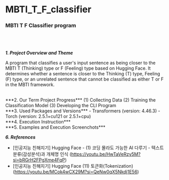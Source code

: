 # MBTI_T_F_classifier
### MBTI T F Classifier program
<br><br><br>
***1. Project Overview and Theme***

A program that classifies a user's input sentence as being closer to the MBTI T (Thinking) type or F (Feeling) type based on Hugging Face.
It determines whether a sentence is closer to the Thinking (T) type, Feeling (F) type, or an unrelated sentence that cannot be classified as either T or F in the MBTI framework.

<br>
***2. Our Term Project Progress***
(1) Collecting Data
(2) Training the Classification Model
(3) Developing the CLI Program

<br>
***3. Used Packages and Versions***
- Transformers (version: 4.46.3)
- Torch (version: 2.5.1+cu121 or 2.5.1+cpu)

<br>
***4. Execution Instruction***  

<br>
***5. Examples and Execution Screenchots***

***6. References***
- [인공지능 친해지기] Hugging Face - (1) 코딩 몰라도 가능한 AI 다루기 - 텍스트분류(감성분석)과 개체명 인식
(https://youtu.be/HwTaVeRzy5M?si=bRGrH2FPgXme4FqP)
- [인공지능 친해지기] Hugging Face (11) 토큰화(Tokenization)
(https://youtu.be/MCok4wCX29M?si=QeNw0qX5Nkdj1E56)
